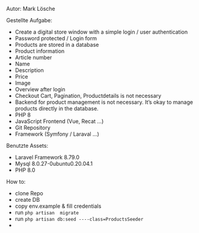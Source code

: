 Autor:
Mark Lösche

Gestellte Aufgabe:

* Create a digital store window with a simple login / user authentication
* Password protected / Login form
* Products are stored in a database
* Product information
* Article number
* Name
* Description
* Price
* Image
* Overview after login
* Checkout Cart, Pagination, Productdetails is not necessary
* Backend for product management is not necessary. It’s okay to manage products directly in the database.
* PHP 8
* JavaScript Frontend (Vue, Recat …)
* Git Repository
* Framework (Symfony / Laraval ...)

Benutzte Assets:
* Laravel Framework 8.79.0
* Mysql 8.0.27-0ubuntu0.20.04.1
* PHP 8.0


How to:
* clone Repo
* create DB
* copy env.example & fill credentials
* run `php artisan  migrate`
* run `php artisan db:seed ----class=ProductsSeeder`
* 

